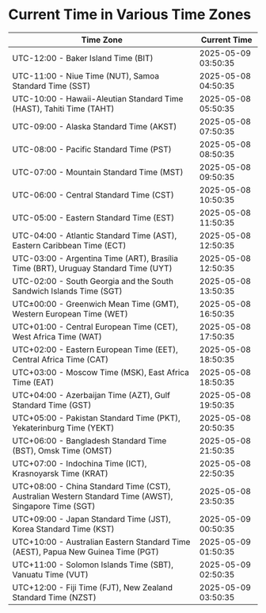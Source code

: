 # Current Time in Various Time Zones

| Time Zone | Current Time |
|-----------|--------------|
| UTC-12:00 - Baker Island Time (BIT) | 2025-05-09 03:50:35 |
| UTC-11:00 - Niue Time (NUT), Samoa Standard Time (SST) | 2025-05-08 04:50:35 |
| UTC-10:00 - Hawaii-Aleutian Standard Time (HAST), Tahiti Time (TAHT) | 2025-05-08 05:50:35 |
| UTC-09:00 - Alaska Standard Time (AKST) | 2025-05-08 07:50:35 |
| UTC-08:00 - Pacific Standard Time (PST) | 2025-05-08 08:50:35 |
| UTC-07:00 - Mountain Standard Time (MST) | 2025-05-08 09:50:35 |
| UTC-06:00 - Central Standard Time (CST) | 2025-05-08 10:50:35 |
| UTC-05:00 - Eastern Standard Time (EST) | 2025-05-08 11:50:35 |
| UTC-04:00 - Atlantic Standard Time (AST), Eastern Caribbean Time (ECT) | 2025-05-08 12:50:35 |
| UTC-03:00 - Argentina Time (ART), Brasília Time (BRT), Uruguay Standard Time (UYT) | 2025-05-08 12:50:35 |
| UTC-02:00 - South Georgia and the South Sandwich Islands Time (SGT) | 2025-05-08 13:50:35 |
| UTC±00:00 - Greenwich Mean Time (GMT), Western European Time (WET) | 2025-05-08 16:50:35 |
| UTC+01:00 - Central European Time (CET), West Africa Time (WAT) | 2025-05-08 17:50:35 |
| UTC+02:00 - Eastern European Time (EET), Central Africa Time (CAT) | 2025-05-08 18:50:35 |
| UTC+03:00 - Moscow Time (MSK), East Africa Time (EAT) | 2025-05-08 18:50:35 |
| UTC+04:00 - Azerbaijan Time (AZT), Gulf Standard Time (GST) | 2025-05-08 19:50:35 |
| UTC+05:00 - Pakistan Standard Time (PKT), Yekaterinburg Time (YEKT) | 2025-05-08 20:50:35 |
| UTC+06:00 - Bangladesh Standard Time (BST), Omsk Time (OMST) | 2025-05-08 21:50:35 |
| UTC+07:00 - Indochina Time (ICT), Krasnoyarsk Time (KRAT) | 2025-05-08 22:50:35 |
| UTC+08:00 - China Standard Time (CST), Australian Western Standard Time (AWST), Singapore Time (SGT) | 2025-05-08 23:50:35 |
| UTC+09:00 - Japan Standard Time (JST), Korea Standard Time (KST) | 2025-05-09 00:50:35 |
| UTC+10:00 - Australian Eastern Standard Time (AEST), Papua New Guinea Time (PGT) | 2025-05-09 01:50:35 |
| UTC+11:00 - Solomon Islands Time (SBT), Vanuatu Time (VUT) | 2025-05-09 02:50:35 |
| UTC+12:00 - Fiji Time (FJT), New Zealand Standard Time (NZST) | 2025-05-09 03:50:35 |
